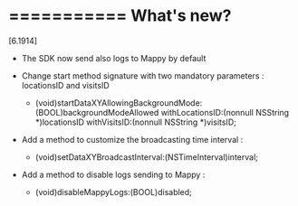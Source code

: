 ===========
What's new?
===========

[6.1914]
* The SDK now send also logs to Mappy by default
* Change start method signature with two mandatory parameters : locationsID and visitsID
  + (void)startDataXYAllowingBackgroundMode:(BOOL)backgroundModeAllowed 
                            withLocationsID:(nonnull NSString *)locationsID
                            withVisitsID:(nonnull NSString *)visitsID;

* Add a method to customize the broadcasting time interval : 
  + (void)setDataXYBroadcastInterval:(NSTimeInterval)interval;

* Add a method to disable logs sending to Mappy :
  + (void)disableMappyLogs:(BOOL)disabled;
